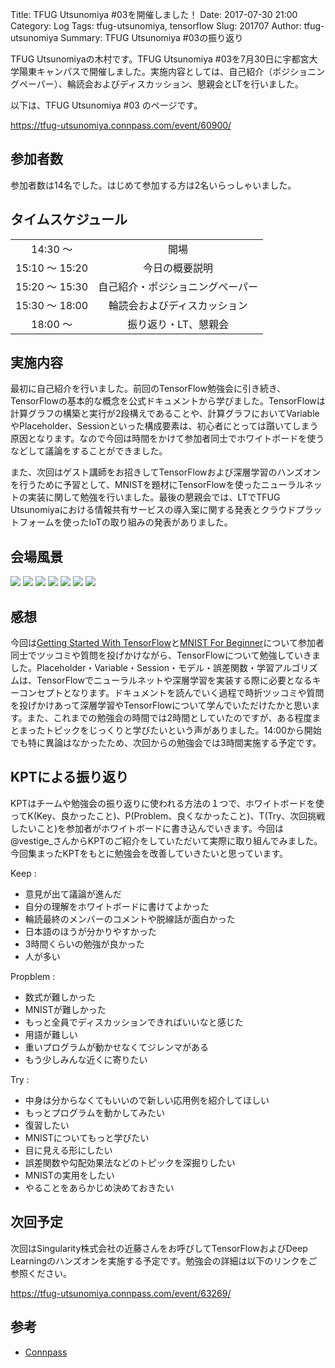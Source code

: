 Title: TFUG Utsunomiya #03を開催しました！
Date: 2017-07-30 21:00
Category: Log
Tags: tfug-utsunomiya, tensorflow
Slug: 201707
Author: tfug-utsunomiya
Summary: TFUG Utsunomiya #03の振り返り

TFUG Utsunomiyaの木村です。TFUG Utsunomiya #03を7月30日に宇都宮大学陽東キャンパスで開催しました。実施内容としては、自己紹介（ポジショニングペーパー）、輪読会およびディスカッション、懇親会とLTを行いました。

以下は、TFUG Utsunomiya #03 のページです。

https://tfug-utsunomiya.connpass.com/event/60900/

## 参加者数

参加者数は14名でした。はじめて参加する方は2名いらっしゃいました。

## タイムスケジュール

|||
|:-:|:-:|
|14:30 〜 |開場|
|15:10 〜 15:20|今日の概要説明|
|15:20 〜 15:30|自己紹介・ポジショニングペーパー|
|15:30 〜 18:00|輪読会およびディスカッション|
|18:00 〜 |振り返り・LT、懇親会|

## 実施内容

最初に自己紹介を行いました。前回のTensorFlow勉強会に引き続き、TensorFlowの基本的な概念を公式ドキュメントから学びました。TensorFlowは計算グラフの構築と実行が2段構えであることや、計算グラフにおいてVariableやPlaceholder、Sessionといった構成要素は、初心者にとっては躓いてしまう原因となります。なので今回は時間をかけて参加者同士でホワイトボードを使うなどして議論をすることができました。

また、次回はゲスト講師をお招きしてTensorFlowおよび深層学習のハンズオンを行うために予習として、MNISTを題材にTensorFlowを使ったニューラルネットの実装に関して勉強を行いました。最後の懇親会では、LTでTFUG Utsunomiyaにおける情報共有サービスの導入案に関する発表とクラウドプラットフォームを使ったIoTの取り組みの発表がありました。

## 会場風景

![](/images/2017-07-30-01.jpg) ![](/images/2017-07-30-02.jpg) ![](/images/2017-07-30-03.jpg) ![](/images/2017-07-30-04.jpg) ![](/images/2017-07-30-05.jpg) ![](/images/2017-07-30-06.jpg) ![](/images/2017-07-30-07.jpg)

## 感想

今回は[Getting Started With TensorFlow](https://www.tensorflow.org/get_started/get_started)と[MNIST For Beginner](https://www.tensorflow.org/get_started/mnist/beginners)について参加者同士でツッコミや質問を投げかけながら、TensorFlowについて勉強していきました。Placeholder・Variable・Session・モデル・誤差関数・学習アルゴリズムは、TensorFlowでニューラルネットや深層学習を実装する際に必要となるキーコンセプトとなります。ドキュメントを読んでいく過程で時折ツッコミや質問を投げかけあって深層学習やTensorFlowについて学んでいただけたかと思います。また、これまでの勉強会の時間では2時間としていたのですが、ある程度まとまったトピックをじっくりと学びたいという声がありました。14:00から開始でも特に異論はなかったため、次回からの勉強会では3時間実施する予定です。

## KPTによる振り返り

KPTはチームや勉強会の振り返りに使われる方法の１つで、ホワイトボードを使ってK(Key、良かったこと)、P(Problem、良くなかったこと)、T(Try、次回挑戦したいこと)を参加者がホワイトボードに書き込んでいきます。今回は@vestige_さんからKPTのご紹介をしていただいて実際に取り組んでみました。今回集まったKPTをもとに勉強会を改善していきたいと思っています。

Keep :

* 意見が出て議論が進んだ
* 自分の理解をホワイトボードに書けてよかった
* 輪読最終のメンバーのコメントや脱線話が面白かった
* 日本語のほうが分かりやすかった
* 3時間くらいの勉強が良かった
* 人が多い

Propblem :

* 数式が難しかった
* MNISTが難しかった
* もっと全員でディスカッションできればいいなと感じた
* 用語が難しい
* 重いプログラムが動かせなくてジレンマがある
* もう少しみんな近くに寄りたい

Try :

* 中身は分からなくてもいいので新しい応用例を紹介してほしい
* もっとプログラムを動かしてみたい
* 復習したい
* MNISTについてもっと学びたい
* 目に見える形にしたい
* 誤差関数や勾配効果法などのトピックを深掘りしたい
* MNISTの実用をしたい
* やることをあらかじめ決めておきたい

## 次回予定

次回はSingularity株式会社の近藤さんをお呼びしてTensorFlowおよびDeep Learningのハンズオンを実施する予定です。勉強会の詳細は以下のリンクをご参照ください。

https://tfug-utsunomiya.connpass.com/event/63269/

## 参考

* [Connpass](https://tfug-utsunomiya.connpass.com/)